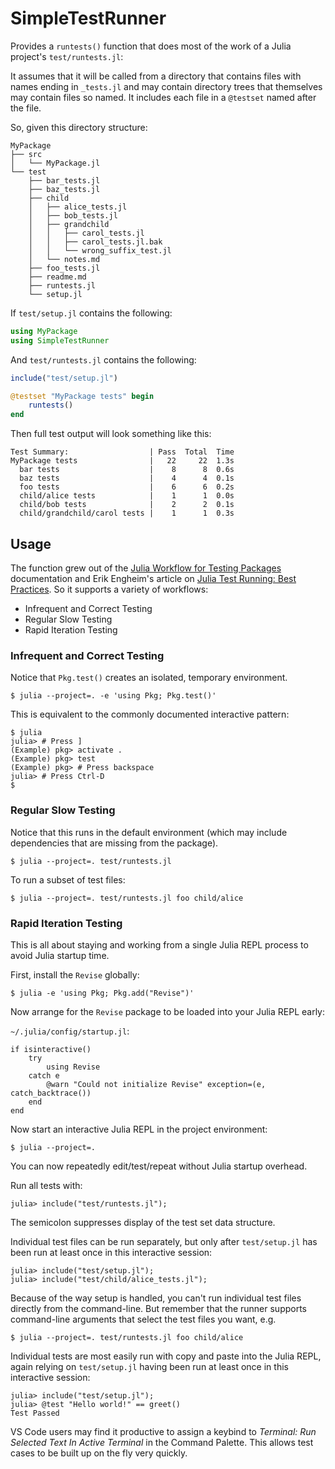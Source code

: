 # SimpleTestRunner

Provides a `runtests()` function that does most of the work of a Julia project's `test/runtests.jl`:

It assumes that it will be called from a directory that contains files with names ending in `_tests.jl`
and may contain directory trees that themselves may contain files so named. It includes each file in
a `@testset` named after the file.

So, given this directory structure:

```
MyPackage
├── src
│   └── MyPackage.jl
└── test
    ├── bar_tests.jl
    ├── baz_tests.jl
    ├── child
    │   ├── alice_tests.jl
    │   ├── bob_tests.jl
    │   ├── grandchild
    │   │   ├── carol_tests.jl
    │   │   ├── carol_tests.jl.bak
    │   │   └── wrong_suffix_test.jl
    │   └── notes.md
    ├── foo_tests.jl
    ├── readme.md
    ├── runtests.jl
    └── setup.jl
```

If `test/setup.jl` contains the following:

```julia
using MyPackage
using SimpleTestRunner
```

And `test/runtests.jl` contains the following:

```julia
include("test/setup.jl")

@testset "MyPackage tests" begin
    runtests()
end
```

Then full test output will look something like this:

```
Test Summary:                  | Pass  Total  Time
MyPackage tests                |   22     22  1.3s
  bar tests                    |    8      8  0.6s
  baz tests                    |    4      4  0.1s
  foo tests                    |    6      6  0.2s
  child/alice tests            |    1      1  0.0s
  child/bob tests              |    2      2  0.1s
  child/grandchild/carol tests |    1      1  0.3s
```

## Usage

The function grew out of the [Julia Workflow for Testing Packages](https://docs.julialang.org/en/v1/stdlib/Test/#Workflow-for-Testing-Packages) documentation and Erik Engheim's article on [Julia Test Running: Best Practices](https://erikexplores.substack.com/p/julia-testing-best-pratice). So it supports a variety of workflows:

* Infrequent and Correct Testing
* Regular Slow Testing
* Rapid Iteration Testing

### Infrequent and Correct Testing

Notice that `Pkg.test()` creates an isolated, temporary environment.

```
$ julia --project=. -e 'using Pkg; Pkg.test()'
```

This is equivalent to the commonly documented interactive pattern:

```
$ julia
julia> # Press ]
(Example) pkg> activate .
(Example) pkg> test
(Example) pkg> # Press backspace
julia> # Press Ctrl-D
$ 
```

### Regular Slow Testing

Notice that this runs in the default environment (which may include dependencies that are missing from the package).

```
$ julia --project=. test/runtests.jl
```

To run a subset of test files:

```
$ julia --project=. test/runtests.jl foo child/alice
```

### Rapid Iteration Testing

This is all about staying and working from a single Julia REPL process to avoid Julia startup time.

First, install the `Revise` globally:

```
$ julia -e 'using Pkg; Pkg.add("Revise")'
```

Now arrange for the `Revise` package to be loaded into your Julia REPL early:

`~/.julia/config/startup.jl`:
```
if isinteractive()
    try
        using Revise
    catch e
        @warn "Could not initialize Revise" exception=(e, catch_backtrace())
    end
end
```

Now start an interactive Julia REPL in the project environment:

```
$ julia --project=.
```

You can now repeatedly edit/test/repeat without Julia startup overhead.

Run all tests with:

```
julia> include("test/runtests.jl");
```

The semicolon suppresses display of the test set data structure.

Individual test files can be run separately, but only after `test/setup.jl` has been run at least once
in this interactive session:

```
julia> include("test/setup.jl");
julia> include("test/child/alice_tests.jl");
```

Because of the way setup is handled, you can't run individual test files directly from the command-line.
But remember that the runner supports command-line arguments that select the test files you want, e.g.

```
$ julia --project=. test/runtests.jl foo child/alice
```

Individual tests are most easily run with copy and paste into the Julia REPL, again relying
on `test/setup.jl` having been run at least once in this interactive session:

```
julia> include("test/setup.jl");
julia> @test "Hello world!" == greet()
Test Passed
```

VS Code users may find it productive to assign a keybind to _Terminal: Run Selected Text In Active Terminal_
in the Command Palette. This allows test cases to be built up on the fly very quickly.
